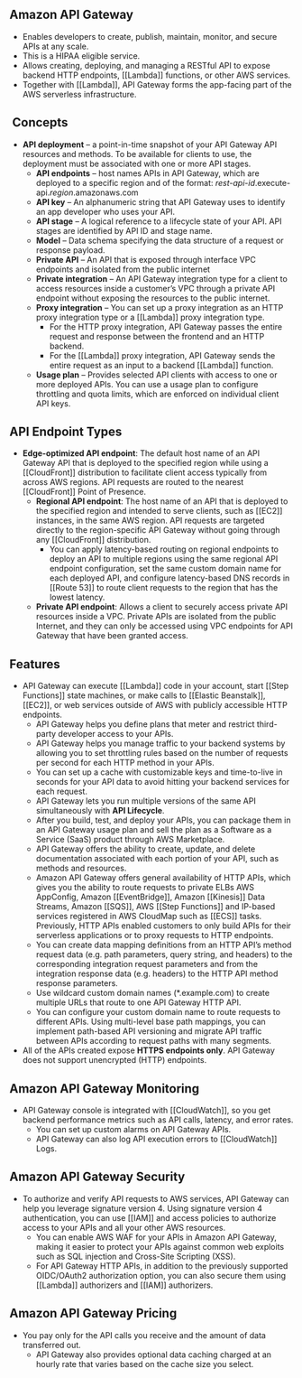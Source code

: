 ## Amazon API Gateway

- Enables developers to create, publish, maintain, monitor, and secure APIs at any scale.
- This is a HIPAA eligible service.
- Allows creating, deploying, and managing a RESTful API to expose backend HTTP endpoints, [[Lambda]] functions, or other AWS services.
- Together with [[Lambda]], API Gateway forms the app-facing part of the AWS serverless infrastructure.
##  **Concepts**

- **API deployment** – a point-in-time snapshot of your API Gateway API resources and methods. To be available for clients to use, the deployment must be associated with one or more API stages.
    - **API endpoints** – host names APIs in API Gateway, which are deployed to a specific region and of the format: _rest-api-id_.execute-api._region_.amazonaws.com
    - **API key** – An alphanumeric string that API Gateway uses to identify an app developer who uses your API.
    - **API stage** – A logical reference to a lifecycle state of your API. API stages are identified by API ID and stage name.
    - **Model** – Data schema specifying the data structure of a request or response payload.
    - **Private API** – An API that is exposed through interface VPC endpoints and isolated from the public internet
    - **Private integration** – An API Gateway integration type for a client to access resources inside a customer’s VPC through a private API endpoint without exposing the resources to the public internet.
    - **Proxy integration** – You can set up a proxy integration as an HTTP proxy integration type or a [[Lambda]] proxy integration type.
        - For the HTTP proxy integration, API Gateway passes the entire request and response between the frontend and an HTTP backend.
        - For the [[Lambda]] proxy integration, API Gateway sends the entire request as an input to a backend [[Lambda]] function.
    - **Usage plan** – Provides selected API clients with access to one or more deployed APIs. You can use a usage plan to configure throttling and quota limits, which are enforced on individual client API keys.

## **API Endpoint Types**

- **Edge-optimized API endpoint**: The default host name of an API Gateway API that is deployed to the specified region while using a [[CloudFront]] distribution to facilitate client access typically from across AWS regions. API requests are routed to the nearest [[CloudFront]] Point of Presence.
    - **Regional API endpoint**: The host name of an API that is deployed to the specified region and intended to serve clients, such as [[EC2]] instances, in the same AWS region. API requests are targeted directly to the region-specific API Gateway without going through any [[CloudFront]] distribution.
        - You can apply latency-based routing on regional endpoints to deploy an API to multiple regions using the same regional API endpoint configuration, set the same custom domain name for each deployed API, and configure latency-based DNS records in [[Route 53]] to route client requests to the region that has the lowest latency.
    - **Private API endpoint**: Allows a client to securely access private API resources inside a VPC. Private APIs are isolated from the public Internet, and they can only be accessed using VPC endpoints for API Gateway that have been granted access.

## **Features**

- API Gateway can execute [[Lambda]] code in your account, start [[Step Functions]] state machines, or make calls to [[Elastic Beanstalk]], [[EC2]], or web services outside of AWS with publicly accessible HTTP endpoints.
    - API Gateway helps you define plans that meter and restrict third-party developer access to your APIs.
    - API Gateway helps you manage traffic to your backend systems by allowing you to set throttling rules based on the number of requests per second for each HTTP method in your APIs.
    - You can set up a cache with customizable keys and time-to-live in seconds for your API data to avoid hitting your backend services for each request.
    - API Gateway lets you run multiple versions of the same API simultaneously with **API Lifecycle**.
    - After you build, test, and deploy your APIs, you can package them in an API Gateway usage plan and sell the plan as a Software as a Service (SaaS) product through AWS Marketplace.
    - API Gateway offers the ability to create, update, and delete documentation associated with each portion of your API, such as methods and resources.
    - Amazon API Gateway offers general availability of HTTP APIs, which gives you the ability to route requests to private ELBs AWS AppConfig, Amazon [[EventBridge]], Amazon [[Kinesis]] Data Streams, Amazon [[SQS]], AWS [[Step Functions]] and IP-based services registered in AWS CloudMap such as [[ECS]] tasks. Previously, HTTP APIs enabled customers to only build APIs for their serverless applications or to proxy requests to HTTP endpoints.
    - You can create data mapping definitions from an HTTP API’s method request data (e.g. path parameters, query string, and headers) to the corresponding integration request parameters and from the integration response data (e.g. headers) to the HTTP API method response parameters.
    - Use wildcard custom domain names (*.example.com) to create multiple URLs that route to one API Gateway HTTP API.
    - You can configure your custom domain name to route requests to different APIs. Using multi-level base path mappings, you can implement path-based API versioning and migrate API traffic between APIs according to request paths with many segments.
- All of the APIs created expose **HTTPS endpoints only**. API Gateway does not support unencrypted (HTTP) endpoints.

## **Amazon API Gateway Monitoring**

- API Gateway console is integrated with [[CloudWatch]], so you get backend performance metrics such as API calls, latency, and error rates.
    - You can set up custom alarms on API Gateway APIs.
    - API Gateway can also log API execution errors to [[CloudWatch]] Logs.

## **Amazon API Gateway Security**

- To authorize and verify API requests to AWS services, API Gateway can help you leverage signature version 4. Using signature version 4 authentication, you can use [[IAM]] and access policies to authorize access to your APIs and all your other AWS resources.
    - You can enable AWS WAF for your APIs in Amazon API Gateway, making it easier to protect your APIs against common web exploits such as SQL injection and Cross-Site Scripting (XSS).
    - For API Gateway HTTP APIs, in addition to the previously supported OIDC/OAuth2 authorization option, you can also secure them using [[Lambda]] authorizers and [[IAM]] authorizers.

## **Amazon API Gateway Pricing**

- You pay only for the API calls you receive and the amount of data transferred out.
    - API Gateway also provides optional data caching charged at an hourly rate that varies based on the cache size you select.